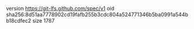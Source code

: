 version https://git-lfs.github.com/spec/v1
oid sha256:8d51aa7778902cd19fafb255b3cdc804a524771346b5ba0991a544bb18cdfec2
size 1787
